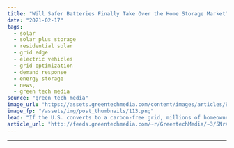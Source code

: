 ```yaml
---
title: "Will Safer Batteries Finally Take Over the Home Storage Market?"
date: "2021-02-17"
tags: 
  - solar
  - solar plus storage 
  - residential solar
  - grid edge
  - electric vehicles
  - grid optimization
  - demand response
  - energy storage
  - news,
  - green tech media
source: "green tech media"
image_url: "https://assets.greentechmedia.com/content/images/articles/Batteries_Concept_XL.png"
image_fp: "/assets/img/post_thumbnails/113.png"
lead: "If the U.S. converts to a carbon-free grid, millions of homeowners may want to generate and store their own solar power. Companies are already jockeying over that potentially massive market — and the commercial contest revolves around safety. Tesla a ..."
article_url: "http://feeds.greentechmedia.com/~r/GreentechMedia/~3/5NrA6lK1UcM/safer-batteries-residential-energy-storage-market"
---
```


---
